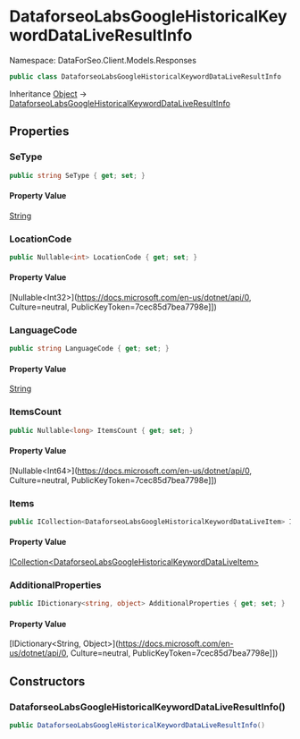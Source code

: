 # DataforseoLabsGoogleHistoricalKeywordDataLiveResultInfo

Namespace: DataForSeo.Client.Models.Responses

```csharp
public class DataforseoLabsGoogleHistoricalKeywordDataLiveResultInfo
```

Inheritance [Object](https://docs.microsoft.com/en-us/dotnet/api/Object) → [DataforseoLabsGoogleHistoricalKeywordDataLiveResultInfo](./DataforseoLabsGoogleHistoricalKeywordDataLiveResultInfo.md)

## Properties

### **SeType**

```csharp
public string SeType { get; set; }
```

#### Property Value

[String](https://docs.microsoft.com/en-us/dotnet/api/String)<br>

### **LocationCode**

```csharp
public Nullable<int> LocationCode { get; set; }
```

#### Property Value

[Nullable&lt;Int32&gt;](https://docs.microsoft.com/en-us/dotnet/api/0, Culture=neutral, PublicKeyToken=7cec85d7bea7798e]])<br>

### **LanguageCode**

```csharp
public string LanguageCode { get; set; }
```

#### Property Value

[String](https://docs.microsoft.com/en-us/dotnet/api/String)<br>

### **ItemsCount**

```csharp
public Nullable<long> ItemsCount { get; set; }
```

#### Property Value

[Nullable&lt;Int64&gt;](https://docs.microsoft.com/en-us/dotnet/api/0, Culture=neutral, PublicKeyToken=7cec85d7bea7798e]])<br>

### **Items**

```csharp
public ICollection<DataforseoLabsGoogleHistoricalKeywordDataLiveItem> Items { get; set; }
```

#### Property Value

[ICollection&lt;DataforseoLabsGoogleHistoricalKeywordDataLiveItem&gt;](./DataforseoLabsGoogleHistoricalKeywordDataLiveItem.md)<br>

### **AdditionalProperties**

```csharp
public IDictionary<string, object> AdditionalProperties { get; set; }
```

#### Property Value

[IDictionary&lt;String, Object&gt;](https://docs.microsoft.com/en-us/dotnet/api/0, Culture=neutral, PublicKeyToken=7cec85d7bea7798e]])<br>

## Constructors

### **DataforseoLabsGoogleHistoricalKeywordDataLiveResultInfo()**

```csharp
public DataforseoLabsGoogleHistoricalKeywordDataLiveResultInfo()
```
